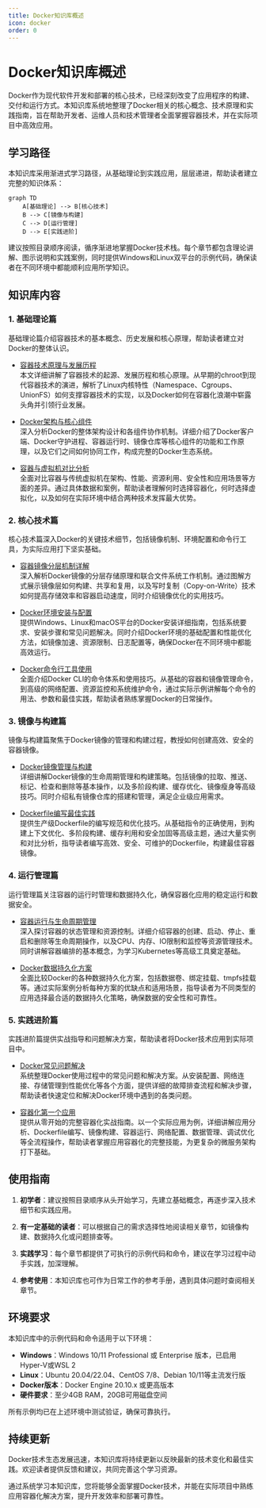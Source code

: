 ```yaml
---
title: Docker知识库概述
icon: docker
order: 0
---
```


# Docker知识库概述

Docker作为现代软件开发和部署的核心技术，已经深刻改变了应用程序的构建、交付和运行方式。本知识库系统地整理了Docker相关的核心概念、技术原理和实践指南，旨在帮助开发者、运维人员和技术管理者全面掌握容器技术，并在实际项目中高效应用。

## 学习路径

本知识库采用渐进式学习路径，从基础理论到实践应用，层层递进，帮助读者建立完整的知识体系：

```mermaid
graph TD
    A[基础理论] --> B[核心技术]
    B --> C[镜像与构建]
    C --> D[运行管理]
    D --> E[实践进阶]
```

建议按照目录顺序阅读，循序渐进地掌握Docker技术栈。每个章节都包含理论讲解、图示说明和实践案例，同时提供Windows和Linux双平台的示例代码，确保读者在不同环境中都能顺利应用所学知识。

## 知识库内容

### 1. 基础理论篇

基础理论篇介绍容器技术的基本概念、历史发展和核心原理，帮助读者建立对Docker的整体认识。

- [容器技术原理与发展历程](./01-容器技术原理与发展历程.md)  
  本文详细讲解了容器技术的起源、发展历程和核心原理。从早期的chroot到现代容器技术的演进，解析了Linux内核特性（Namespace、Cgroups、UnionFS）如何支撑容器技术的实现，以及Docker如何在容器化浪潮中崭露头角并引领行业发展。

- [Docker架构与核心组件](./02-Docker架构与核心组件.md)  
  深入分析Docker的整体架构设计和各组件协作机制。详细介绍了Docker客户端、Docker守护进程、容器运行时、镜像仓库等核心组件的功能和工作原理，以及它们之间如何协同工作，构成完整的Docker生态系统。

- [容器与虚拟机对比分析](./03-容器与虚拟机对比分析.md)  
  全面对比容器与传统虚拟机在架构、性能、资源利用、安全性和应用场景等方面的差异。通过具体数据和案例，帮助读者理解何时选择容器化，何时选择虚拟化，以及如何在实际环境中结合两种技术发挥最大优势。

### 2. 核心技术篇

核心技术篇深入Docker的关键技术细节，包括镜像机制、环境配置和命令行工具，为实际应用打下坚实基础。

- [容器镜像分层机制详解](./04-容器镜像分层机制详解.md)  
  深入解析Docker镜像的分层存储原理和联合文件系统工作机制。通过图解方式展示镜像层如何构建、共享和复用，以及写时复制（Copy-on-Write）技术如何提高存储效率和容器启动速度，同时介绍镜像优化的实用技巧。

- [Docker环境安装与配置](./05-Docker环境安装与配置.md)  
  提供Windows、Linux和macOS平台的Docker安装详细指南，包括系统要求、安装步骤和常见问题解决。同时介绍Docker环境的基础配置和性能优化方法，如镜像加速、资源限制、日志配置等，确保Docker在不同环境中都能高效运行。

- [Docker命令行工具使用](./06-Docker命令行工具使用.md)  
  全面介绍Docker CLI的命令体系和使用技巧。从基础的容器和镜像管理命令，到高级的网络配置、资源监控和系统维护命令，通过实际示例讲解每个命令的用法、参数和最佳实践，帮助读者熟练掌握Docker的日常操作。

### 3. 镜像与构建篇

镜像与构建篇聚焦于Docker镜像的管理和构建过程，教授如何创建高效、安全的容器镜像。

- [Docker镜像管理与构建](./07-Docker镜像管理与构建.md)  
  详细讲解Docker镜像的生命周期管理和构建策略。包括镜像的拉取、推送、标记、检查和删除等基本操作，以及多阶段构建、缓存优化、镜像瘦身等高级技巧。同时介绍私有镜像仓库的搭建和管理，满足企业级应用需求。

- [Dockerfile编写最佳实践](./08-Dockerfile编写最佳实践.md)  
  提供生产级Dockerfile的编写规范和优化技巧。从基础指令的正确使用，到构建上下文优化、多阶段构建、缓存利用和安全加固等高级主题，通过大量实例和对比分析，指导读者编写高效、安全、可维护的Dockerfile，构建最佳容器镜像。

### 4. 运行管理篇

运行管理篇关注容器的运行时管理和数据持久化，确保容器化应用的稳定运行和数据安全。

- [容器运行与生命周期管理](./09-容器运行与生命周期管理.md)  
  深入探讨容器的状态管理和资源控制。详细介绍容器的创建、启动、停止、重启和删除等生命周期操作，以及CPU、内存、IO限制和监控等资源管理技术。同时讲解容器编排的基本概念，为学习Kubernetes等高级工具奠定基础。

- [Docker数据持久化方案](./10-Docker数据持久化方案.md)  
  全面比较Docker的各种数据持久化方案，包括数据卷、绑定挂载、tmpfs挂载等。通过实际案例分析每种方案的优缺点和适用场景，指导读者为不同类型的应用选择最合适的数据持久化策略，确保数据的安全性和可靠性。

### 5. 实践进阶篇

实践进阶篇提供实战指导和问题解决方案，帮助读者将Docker技术应用到实际项目中。

- [Docker常见问题解决](./11-Docker常见问题解决.md)  
  系统整理Docker使用过程中的常见问题和解决方案。从安装配置、网络连接、存储管理到性能优化等各个方面，提供详细的故障排查流程和解决步骤，帮助读者快速定位和解决Docker环境中遇到的各类问题。

- [容器化第一个应用](./12-容器化第一个应用.md)  
  提供从零开始的完整容器化实战指南。以一个实际应用为例，详细讲解应用分析、Dockerfile编写、镜像构建、容器运行、网络配置、数据管理、调试优化等全流程操作，帮助读者掌握应用容器化的完整技能，为更复杂的微服务架构打下基础。

## 使用指南

1. **初学者**：建议按照目录顺序从头开始学习，先建立基础概念，再逐步深入技术细节和实践应用。

2. **有一定基础的读者**：可以根据自己的需求选择性地阅读相关章节，如镜像构建、数据持久化或问题排查等。

3. **实践学习**：每个章节都提供了可执行的示例代码和命令，建议在学习过程中动手实践，加深理解。

4. **参考使用**：本知识库也可作为日常工作的参考手册，遇到具体问题时查阅相关章节。

## 环境要求

本知识库中的示例代码和命令适用于以下环境：

- **Windows**：Windows 10/11 Professional 或 Enterprise 版本，已启用Hyper-V或WSL 2
- **Linux**：Ubuntu 20.04/22.04、CentOS 7/8、Debian 10/11等主流发行版
- **Docker版本**：Docker Engine 20.10.x 或更高版本
- **硬件要求**：至少4GB RAM，20GB可用磁盘空间

所有示例均已在上述环境中测试验证，确保可靠执行。

## 持续更新

Docker技术生态发展迅速，本知识库将持续更新以反映最新的技术变化和最佳实践。欢迎读者提供反馈和建议，共同完善这个学习资源。

通过系统学习本知识库，您将能够全面掌握Docker技术，并能在实际项目中熟练应用容器化解决方案，提升开发效率和部署可靠性。